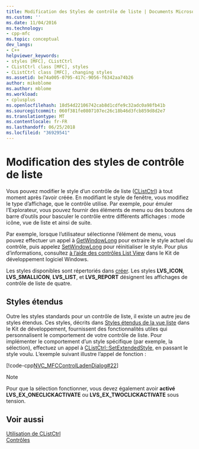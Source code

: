 ```yaml
---
title: Modification des Styles de contrôle de liste | Documents Microsoft
ms.custom: ''
ms.date: 11/04/2016
ms.technology:
- cpp-mfc
ms.topic: conceptual
dev_langs:
- C++
helpviewer_keywords:
- styles [MFC], CListCtrl
- CListCtrl class [MFC], styles
- CListCtrl class [MFC], changing styles
ms.assetid: be74a005-0795-417c-9056-f6342aa74b26
author: mikeblome
ms.author: mblome
ms.workload:
- cplusplus
ms.openlocfilehash: 18d54d22106742cab8d1cdfe9c32adc0a98fb41b
ms.sourcegitcommit: 060f381fe0807107ec26c18b46d3fcb859d8d2e7
ms.translationtype: MT
ms.contentlocale: fr-FR
ms.lasthandoff: 06/25/2018
ms.locfileid: "36929541"
---
```

# <a name="changing-list-control-styles"></a>Modification des styles de contrôle de liste
Vous pouvez modifier le style d’un contrôle de liste ([CListCtrl](../mfc/reference/clistctrl-class.md)) à tout moment après l’avoir créée. En modifiant le style de fenêtre, vous modifiez le type d’affichage, que le contrôle utilise. Par exemple, pour émuler l’Explorateur, vous pouvez fournir des éléments de menu ou des boutons de barre d’outils pour basculer le contrôle entre différents affichages : mode icône, vue de liste et ainsi de suite.  
  
 Par exemple, lorsque l’utilisateur sélectionne l’élément de menu, vous pouvez effectuer un appel à [GetWindowLong](http://msdn.microsoft.com/library/windows/desktop/ms633584) pour extraire le style actuel du contrôle, puis appelez [SetWindowLong](http://msdn.microsoft.com/library/windows/desktop/ms633591) pour réinitialiser le style. Pour plus d’informations, consultez [à l’aide des contrôles List View](http://msdn.microsoft.com/library/windows/desktop/bb774736) dans le Kit de développement logiciel Windows.  
  
 Les styles disponibles sont répertoriés dans [créer](../mfc/reference/clistctrl-class.md#create). Les styles **LVS_ICON**, **LVS_SMALLICON**, **LVS_LIST**, et **LVS_REPORT** désignent les affichages de contrôle de liste de quatre.  
  
## <a name="extended-styles"></a>Styles étendus  
 Outre les styles standards pour un contrôle de liste, il existe un autre jeu de styles étendus. Ces styles, décrits dans [Styles étendus de la vue liste](http://msdn.microsoft.com/library/windows/desktop/bb774732) dans le Kit de développement, fournissent des fonctionnalités utiles qui personnalisent le comportement de votre contrôle de liste. Pour implémenter le comportement d’un style spécifique (par exemple, la sélection), effectuez un appel à [CListCtrl::SetExtendedStyle](../mfc/reference/clistctrl-class.md#setextendedstyle), en passant le style voulu. L’exemple suivant illustre l’appel de fonction :  
  
 [!code-cpp[NVC_MFCControlLadenDialog#22](../mfc/codesnippet/cpp/changing-list-control-styles_1.cpp)]  
  
> [!NOTE]
>  Pour que la sélection fonctionner, vous devez également avoir **activé LVS_EX_ONECLICKACTIVATE** ou **LVS_EX_TWOCLICKACTIVATE** sous tension.  
  
## <a name="see-also"></a>Voir aussi  
 [Utilisation de CListCtrl](../mfc/using-clistctrl.md)   
 [Contrôles](../mfc/controls-mfc.md)

